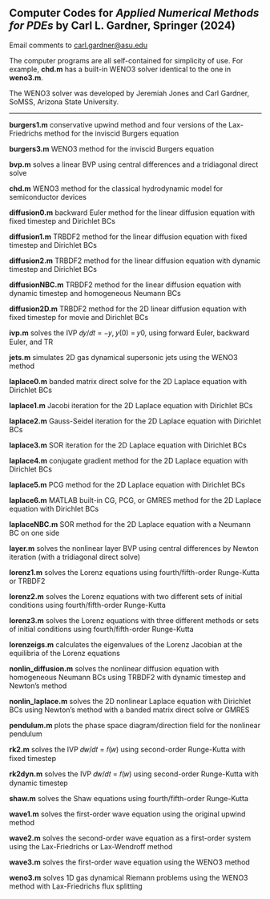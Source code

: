 ## Computer Codes for *Applied Numerical Methods for PDEs* by Carl L. Gardner, Springer (2024)

Email comments to 
     carl.gardner@asu.edu

The computer programs are all self-contained for simplicity of use. For example, **chd.m** has a built-in WENO3 solver identical to the one in **weno3.m**.

The WENO3 solver was developed by Jeremiah Jones and Carl Gardner, SoMSS, Arizona State University.

-----------------------------------------------------------------------------------------------------------------

**burgers1.m** conservative upwind method and four versions of the Lax-Friedrichs method for the inviscid Burgers equation

**burgers3.m** WENO3 method for the inviscid Burgers equation

**bvp.m** solves a linear BVP using central differences and a tridiagonal direct solve

**chd.m** WENO3 method for the classical hydrodynamic model for semiconductor devices

**diffusion0.m** backward Euler method for the linear diffusion equation with fixed timestep and Dirichlet BCs

**diffusion1.m** TRBDF2 method for the linear diffusion equation with fixed timestep and Dirichlet BCs

**diffusion2.m** TRBDF2 method for the linear diffusion equation with dynamic timestep and Dirichlet BCs

**diffusionNBC.m** TRBDF2 method for the linear diffusion equation with dynamic timestep and homogeneous Neumann BCs

**diffusion2D.m** TRBDF2 method for the 2D linear diffusion equation with fixed timestep for movie and Dirichlet BCs

**ivp.m** solves the IVP 𝑑𝑦/𝑑𝑡 = −𝑦, 𝑦(0) = 𝑦0, using forward Euler, backward Euler, and TR

**jets.m** simulates 2D gas dynamical supersonic jets using the WENO3 method 

**laplace0.m** banded matrix direct solve for the 2D Laplace equation with Dirichlet BCs

**laplace1.m** Jacobi iteration for the 2D Laplace equation with Dirichlet BCs

**laplace2.m** Gauss-Seidel iteration for the 2D Laplace equation with Dirichlet BCs

**laplace3.m** SOR iteration for the 2D Laplace equation with Dirichlet BCs 

**laplace4.m** conjugate gradient method for the 2D Laplace equation with Dirichlet BCs

**laplace5.m** PCG method for the 2D Laplace equation with Dirichlet BCs 

**laplace6.m** MATLAB built-in CG, PCG, or GMRES method for the 2D Laplace equation with Dirichlet BCs

**laplaceNBC.m** SOR method for the 2D Laplace equation with a Neumann BC on one side

**layer.m** solves the nonlinear layer BVP using central differences by Newton iteration (with a tridiagonal direct solve)

**lorenz1.m** solves the Lorenz equations using fourth/fifth-order Runge-Kutta or TRBDF2

**lorenz2.m** solves the Lorenz equations with two different sets of initial conditions using fourth/fifth-order Runge-Kutta

**lorenz3.m** solves the Lorenz equations with three different methods or sets of initial conditions using fourth/fifth-order Runge-Kutta

**lorenzeigs.m** calculates the eigenvalues of the Lorenz Jacobian at the equilibria of the Lorenz equations

**nonlin_diffusion.m** solves the nonlinear diffusion equation with homogeneous Neumann BCs using TRBDF2 with dynamic timestep and Newton’s method 

**nonlin_laplace.m** solves the 2D nonlinear Laplace equation with Dirichlet BCs using Newton’s method with a banded matrix direct solve or GMRES 

**pendulum.m** plots the phase space diagram/direction field for the nonlinear pendulum

**rk2.m** solves the IVP 𝑑𝑤/𝑑𝑡 = 𝑓(𝑤) using second-order Runge-Kutta with fixed timestep

**rk2dyn.m** solves the IVP 𝑑𝑤/𝑑𝑡 = 𝑓(𝑤) using second-order Runge-Kutta with dynamic timestep

**shaw.m** solves the Shaw equations using fourth/fifth-order Runge-Kutta 

**wave1.m** solves the first-order wave equation using the original upwind method 

**wave2.m** solves the second-order wave equation as a first-order system using the Lax-Friedrichs or Lax-Wendroff method

**wave3.m** solves the first-order wave equation using the WENO3 method 

**weno3.m** solves 1D gas dynamical Riemann problems using the WENO3 method with Lax-Friedrichs flux splitting



